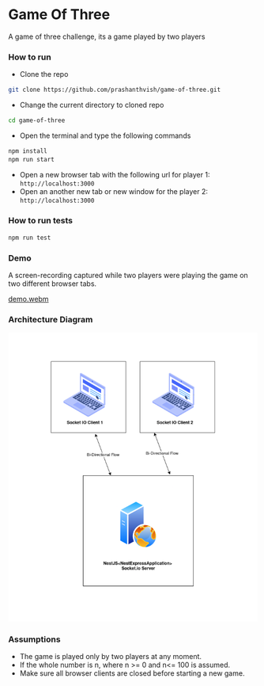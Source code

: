 # Game Of Three

A game of three challenge, its a game played by two players


### How to run

- Clone the repo
```sh
git clone https://github.com/prashanthvish/game-of-three.git
```

- Change the current directory to cloned repo
```sh
cd game-of-three
```

- Open the terminal and type the following commands 
```sh
npm install
npm run start
```
- Open a new browser tab with the following url for player 1: `http://localhost:3000`
- Open an another new tab or new window for the player 2: `http://localhost:3000`



### How to run tests

```sh
npm run test
```


### Demo
A screen-recording captured while two players were playing the game on two different browser tabs.

[demo.webm](https://github.com/prashanthvish/game-of-three/assets/4738905/ec4a3fea-a470-4fa8-84ed-f9d1bd7f2417)



### Architecture Diagram

![diagram](./assets/diagram.png)


### Assumptions
- The game is played only by two players at any moment.
- If the whole number is n, where n >= 0 and n<= 100 is assumed.
- Make sure all browser clients are closed before starting a new game.
